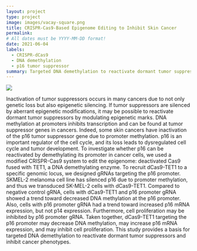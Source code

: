 ```yaml
---
layout: project
type: project
image: images/vacay-square.png
title: CRISPR-Cas9-Based Epigenome Editing to Inhibit Skin Cancer
permalink: 
# All dates must be YYYY-MM-DD format!
date: 2021-06-04
labels:
  - CRISPR-dCas9
  - DNA demethylation
  - p16 tumor suppressor
summary: Targeted DNA demethylation to reactivate dormant tumor suppressors and inhibit cancer phenotypes
---
```


<img class="ui medium right floated rounded image" src="../images/vacay-home-page.png">

Inactivation of tumor suppressors occurs in many cancers due to not only genetic loss but also epigenetic silencing. If tumor suppressors are silenced by aberrant epigenetic modifications, it may be possible to reactivate dormant tumor suppressors by modulating epigenetic marks. DNA methylation at promoters inhibits transcription and can be found at tumor suppressor genes in cancers. Indeed, some skin cancers have inactivation of the p16 tumor suppressor gene due to promoter methylation. p16 is an important regulator of the cell cycle, and its loss leads to dysregulated cell cycle and tumor development. To investigate whether p16 can be reactivated by demethylating its promoter in cancer cells, we used a modified CRISPR-Cas9 system to edit the epigenome: deactivated Cas9 fused with TET1, a DNA demethylating enzyme. To recruit dCas9-TET1 to a specific genomic locus, we designed gRNAs targeting the p16 promoter. SKMEL-2 melanoma cell line has silenced p16 due to promoter methylation, and thus we transduced SK-MEL-2 cells with dCas9-TET1. Compared to negative control gRNA, cells with dCas9-TET1 and p16 promoter gRNA showed a trend toward decreased DNA methylation at the p16 promoter. Also, cells with p16 promoter gRNA had a trend toward increased p16 mRNA expression, but not p14 expression. Furthermore, cell proliferation may be inhibited by p16 promoter gRNA. Taken together, dCas9-TET1 targeting the p16 promoter may decrease DNA methylation, may increase p16 mRNA expression, and may inhibit cell proliferation. This study provides a basis for targeted DNA demethylation to reactivate dormant tumor suppressors and inhibit cancer phenotypes.
